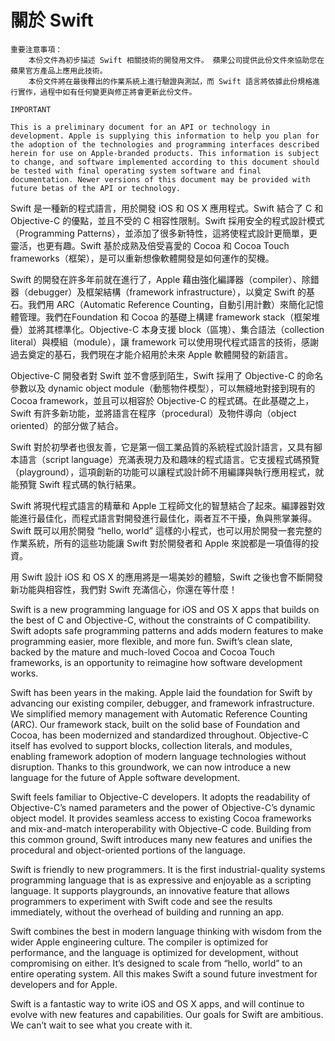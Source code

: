 # 關於 Swift

    重要注意事項：
        本份文件為初步描述 Swift 相關技術的開發用文件。 蘋果公司提供此份文件來協助您在蘋果官方產品上應用此技術。
        本份文件將在最後釋出的作業系統上進行驗證與測試，而 Swift 語言將依據此份規格進行實作，過程中如有任何變更與修正將會更新此份文件。
        


~~~
IMPORTANT

This is a preliminary document for an API or technology in development. Apple is supplying this information to help you plan for the adoption of the technologies and programming interfaces described herein for use on Apple-branded products. This information is subject to change, and software implemented according to this document should be tested with final operating system software and final documentation. Newer versions of this document may be provided with future betas of the API or technology.
~~~

Swift 是一種新的程式語言，用於開發 iOS 和 OS X 應用程式。Swift 結合了 C 和 Objective-C 的優點，並且不受的 C 相容性限制。Swift 採用安全的程式設計​模式（Programming Patterns），並添加了很多新特性，這將使程式設計更簡單，更靈活，也更有趣。Swift 基於成熟及倍受喜愛的 Cocoa 和 Cocoa Touch frameworks（框架），是可以重新想像軟體開發是如何運作的契機。

Swift 的開發在許多年前就在進行了，Apple 藉由強化編譯器（compiler）、除錯器（debugger）及框架結構（framework infrastructure），以奠定 Swift 的基石。我們用 ARC（Automatic Reference Counting，自動引用計數）來簡化記憶體管理。我們在Foundation 和 Cocoa 的基礎上構建 framework stack（框架堆疊）並將其標準化。Objective-C 本身支援 block（區塊）、集合語法（collection literal）與模組（module），讓 framework 可以使用現代程式語言的技術，感謝過去奠定的基石，我們現在才能介紹用於未來 Apple 軟體開發的新語言。

Objective-C 開發者對 Swift 並不會感到陌生，Swift 採用了 Objective-C 的命名參數以及 dynamic object module（動態物件模型），可以無縫地對接到現有的 Cocoa framework，並且可以相容於 Objective-C 的程式碼。在此基礎之上，Swift 有許多新功能，並將語言在程序（procedural）及物件導向（object oriented）的部分做了結合。

Swift 對於初學者也很友善，它是第一個工業品質的系統程式設計語言，又具有腳本語言（script language）充滿表現力及和趣味的程式語言。它支援程式碼預覽（playground），這項創新的功能可以讓程式設計師不用編譯與執行應用程式，就能預覽 Swift 程式碼的執行結果。

Swift 將現代程式語言的精華和 Apple 工程師文化的智慧結合了起來。編譯器對效能進行最佳化，而程式語言對開發進行最佳化，兩者互不干擾，魚與熊掌兼得。Swift 既可以用於開發 “hello, world” 這樣的小程式，也可以用於開發一套完整的作業系統，所有的這些功能讓 Swift 對於開發者和 Apple 來說都是一項值得的投資。

用 Swift 設計 iOS 和 OS X 的應用將是一場美妙的體驗，Swift 之後也會不斷開發新功能與相容性，我們對 Swift 充滿信心，你還在等什麼！

Swift is a new programming language for iOS and OS X apps that builds on the best of C and Objective-C, without the constraints of C compatibility. Swift adopts safe programming patterns and adds modern features to make programming easier, more flexible, and more fun. Swift’s clean slate, backed by the mature and much-loved Cocoa and Cocoa Touch frameworks, is an opportunity to reimagine how software development works.

Swift has been years in the making. Apple laid the foundation for Swift by advancing our existing compiler, debugger, and framework infrastructure. We simplified memory management with Automatic Reference Counting (ARC). Our framework stack, built on the solid base of Foundation and Cocoa, has been modernized and standardized throughout. Objective-C itself has evolved to support blocks, collection literals, and modules, enabling framework adoption of modern language technologies without disruption. Thanks to this groundwork, we can now introduce a new language for the future of Apple software development.

Swift feels familiar to Objective-C developers. It adopts the readability of Objective-C’s named parameters and the power of Objective-C’s dynamic object model. It provides seamless access to existing Cocoa frameworks and mix-and-match interoperability with Objective-C code. Building from this common ground, Swift introduces many new features and unifies the procedural and object-oriented portions of the language.

Swift is friendly to new programmers. It is the first industrial-quality systems programming language that is as expressive and enjoyable as a scripting language. It supports playgrounds, an innovative feature that allows programmers to experiment with Swift code and see the results immediately, without the overhead of building and running an app.

Swift combines the best in modern language thinking with wisdom from the wider Apple engineering culture. The compiler is optimized for performance, and the language is optimized for development, without compromising on either. It’s designed to scale from “hello, world” to an entire operating system. All this makes Swift a sound future investment for developers and for Apple.

Swift is a fantastic way to write iOS and OS X apps, and will continue to evolve with new features and capabilities. Our goals for Swift are ambitious. We can’t wait to see what you create with it.
